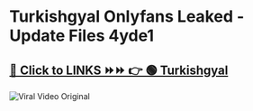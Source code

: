 
 # Turkishgyal Onlyfans Leaked - Update Files 4yde1

## <h2><a href="https://clipsfans.com/Turkishgyal&ref=git">🔗 Click to LINKS ⏩⏩ 👉 🟢 Turkishgyal </a></h2>

<a href="https://clipsfans.com/Turkishgyal&ref=git" rel="nofollow" data-target="animated-image.originalLink"><img src="https://i.ibb.co.com/xMMVF88/686577567.gif" alt="Viral Video Original" style="max-width: 100%; display: inline-block;" data-target="animated-image.originalImage"></a>

